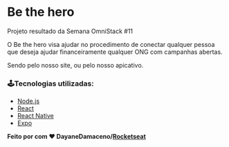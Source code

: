 # Be the hero

Projeto resultado da Semana OmniStack #11

O Be the hero visa ajudar no procedimento de conectar qualquer pessoa que deseja ajudar financeiramente qualquer ONG com campanhas abertas.

Sendo pelo nosso site, ou pelo nosso apicativo.

### 🕹Tecnologias utilizadas:

- [Node.js](https://nodejs.org/en/)
- [React](https://pt-br.reactjs.org/)
- [React Native](https://reactnative.dev/)
- [Expo](https://expo.io/)


**Feito por com ❤ DayaneDamaceno/[Rocketseat](https://rocketseat.com.br/)**
